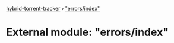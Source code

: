 [hybrid-torrent-tracker](../README.md) › ["errors/index"](_errors_index_.md)

# External module: "errors/index"


